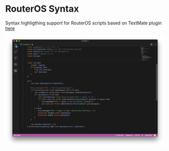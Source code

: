 # RouterOS Syntax

Syntax highligthing support for RouterOS scripts based on TextMate plugin [here](https://bitbucket.org/tiktuk/routeros.tmbundle)

![](https://raw.githubusercontent.com/cperezabo/vscode-language-routeros/master/images/example.png)